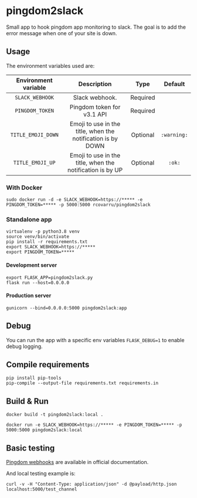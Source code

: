 # pingdom2slack

Small app to hook pingdom app monitoring to slack.
The goal is to add the error message when one of your site is down.

## Usage

The environment variables used are:

| Environment variable |                         Description                         |   Type   |   Default   |
|:--------------------:|:-----------------------------------------------------------:|:--------:|:-----------:|
|   `SLACK_WEBHOOK`    |                       Slack webhook.                        | Required |             |
|   `PINGDOM_TOKEN`    |                 Pingdom token for v3.1 API                  | Required |             |
|  `TITLE_EMOJI_DOWN`  | Emoji to use in the title, when the notification is by DOWN | Optional | `:warning:` |
|   `TITLE_EMOJI_UP`   |  Emoji to use in the title, when the notification is by UP  | Optional |   `:ok:`    |


### With Docker

```
sudo docker run -d -e SLACK_WEBHOOK=https://***** -e PINGDOM_TOKEN=***** -p 5000:5000 rcovarru/pingdom2slack
```

### Standalone app

```
virtualenv -p python3.8 venv
source venv/bin/activate
pip install -r requirements.txt
export SLACK_WEBHOOK=https://*****
export PINGDOM_TOKEN=*****
```

#### Development server

```
export FLASK_APP=pingdom2slack.py
flask run --host=0.0.0.0
```

#### Production server

```
gunicorn --bind=0.0.0.0:5000 pingdom2slack:app
```

## Debug

You can run the app with a specific env variables `FLASK_DEBUG=1` to enable debug logging.


## Compile requirements

```
pip install pip-tools
pip-compile --output-file requirements.txt requirements.in
```

## Build & Run

```
docker build -t pingdom2slack:local .

docker run -e SLACK_WEBHOOK=https://***** -e PINGDOM_TOKEN=***** -p 5000:5000 pingdom2slack:local
```


## Basic testing

[Pingdom webhooks](https://www.pingdom.com/resources/webhooks/) are available in official documentation.

And local testing example is:

```
curl -v -H "Content-Type: application/json" -d @payload/http.json localhost:5000/test_channel
```
